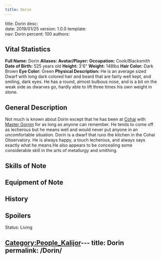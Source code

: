 ```yaml
---
title: Dorin
---
```


title:		Dorin
desc:		
date:		2019/01/25
version:	1.0.0
template:	
nav:		Dorin
percent:	100
authors:	
## Vital Statistics

**Full Name:** Dorin
**Aliases:**
**Avatar/Player:**
**Occupation:** Cook/Blacksmith
**Date of Birth:** 525 years old
**Height:** 3'6"
**Weight:** 148lbs
**Hair Color:** Dark Brown
**Eye Color:** Green
**Physical Description:** He is an average sized Dwarf with long dark
colored hair and beard that are fairly well kept, and smiling, dark
eyes. He has a round, almost bulbous nose, and is a bit on the weak side
as dwarves go, hardly able to lift three times his own weight in stone.

## General Description

Not much is known about Dorin except that he has been at
[Cohai](Cohai_Observatory "wikilink") with [Master
Gornin](Gornin "wikilink") for as long as anyone can remember. He tends
to come off as lecherous but he means well and would never put anyone in
an uncomfortable situation. Dorin is a dwarf that runs the kitchen in
the Cohai Observatory. He is always happy, a touch lecherous, and always
says exactly what he means.He also appears to be concealing some
considerable skill in the arts of metallurgy and smithing.

## Skills of Note

## Equipment of Note

## History

## Spoilers

<spoiler text="Status">Status: Living</spoiler>

[Category:People_Kalijor](Category:People_Kalijor "wikilink")---
title: Dorin
permalink: /Dorin/
---

